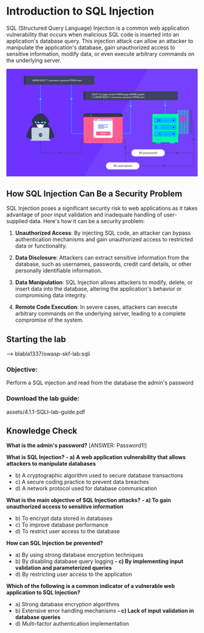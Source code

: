 # Introduction to SQL Injection

SQL (Structured Query Language) Injection is a common web application vulnerability that occurs when malicious SQL code is inserted into an application's database query. This injection attack can allow an attacker to manipulate the application's database, gain unauthorized access to sensitive information, modify data, or even execute arbitrary commands on the underlying server.

![SQLI](assets/images/SQLI.png)

## How SQL Injection Can Be a Security Problem

SQL Injection poses a significant security risk to web applications as it takes advantage of poor input validation and inadequate handling of user-supplied data. Here's how it can be a security problem:

1. **Unauthorized Access**: By injecting SQL code, an attacker can bypass authentication mechanisms and gain unauthorized access to restricted data or functionality.

2. **Data Disclosure**: Attackers can extract sensitive information from the database, such as usernames, passwords, credit card details, or other personally identifiable information.

3. **Data Manipulation**: SQL Injection allows attackers to modify, delete, or insert data into the database, altering the application's behavior or compromising data integrity.

4. **Remote Code Execution**: In severe cases, attackers can execute arbitrary commands on the underlying server, leading to a complete compromise of the system.

## Starting the lab

<Link to digital ocean> --> blabla1337/owasp-skf-lab:sqli

### Objective:

Perform a SQL injection and read from the database the admin's password

### Download the lab guide:

assets/4.1.1-SQLI-lab-guide.pdf

## Knowledge Check

**What is the admin's password?**
[ANSWER: Password1!] 


**What is SQL Injection?**
 **- a) A web application vulnerability that allows attackers to manipulate databases**
   - b) A cryptographic algorithm used to secure database transactions
   - c) A secure coding practice to prevent data breaches
   - d) A network protocol used for database communication

**What is the main objective of SQL Injection attacks?**
 **- a) To gain unauthorized access to sensitive information**
   - b) To encrypt data stored in databases
   - c) To improve database performance
   - d) To restrict user access to the database

**How can SQL Injection be prevented?**
   - a) By using strong database encryption techniques
   - b) By disabling database query logging
 **- c) By implementing input validation and parameterized queries**
   - d) By restricting user access to the application

**Which of the following is a common indicator of a vulnerable web application to SQL Injection?**
   - a) Strong database encryption algorithms
   - b) Extensive error handling mechanisms
 **- c) Lack of input validation in database queries**
   - d) Multi-factor authentication implementation
